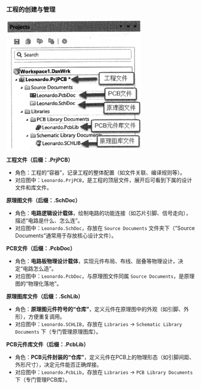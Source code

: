 
### 工程的创建与管理

![alt text](image.png) 

 **工程文件（后缀：.PrjPCB）**  

- 角色：工程的“容器”，记录工程的整体配置（如文件关联、编译规则等）。  
- 对应图中：`Leonardo.PrjPCB`，是工程的顶层文件，展开后可看到下属的设计文件和库文件。  

**原理图文件（后缀：.SchDoc）**  

- 角色：**电路逻辑设计载体**，绘制电路的功能连接（如芯片引脚、信号走向），描述“电路是什么、怎么连”。  
- 对应图中：`Leonardo.SchDoc`，存放在 `Source Documents` 文件夹下（“Source Documents”通常用于存放核心设计文件）。  

**PCB文件（后缀：.PcbDoc）**  

- 角色：**电路板物理设计载体**，实现元件布局、布线、层叠等物理设计，决定“电路怎么造”。  
- 对应图中：`Leonardo.PcbDoc`，与原理图文件同属 `Source Documents`，是原理图的“物理化落地”。  

**原理图库文件（后缀：.SchLib）**  

- 角色：**原理图元件符号的“仓库”**，定义元件在原理图中的外观（如引脚、外形），方便重复调用。  
- 对应图中：`Leonardo.SCHLIB`，存放在 `Libraries` → `Schematic Library Documents` 下（专门管理原理图库）。  

**PCB元件库文件（后缀：.PcbLib）**  

- 角色：**PCB元件封装的“仓库”**，定义元件在PCB上的物理形态（如引脚间距、外形尺寸），决定元件能否正确焊接。  
- 对应图中：`Leonardo.PcbLib`，存放在 `Libraries` → `PCB Library Documents` 下（专门管理PCB库）。  

